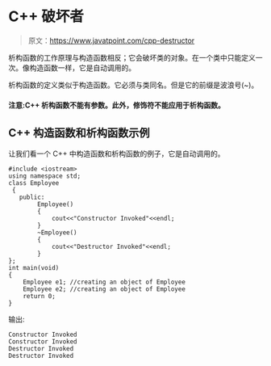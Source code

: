 # C++ 破坏者

> 原文：<https://www.javatpoint.com/cpp-destructor>

析构函数的工作原理与构造函数相反；它会破坏类的对象。在一个类中只能定义一次。像构造函数一样，它是自动调用的。

析构函数的定义类似于构造函数。它必须与类同名。但是它的前缀是波浪号(~)。

#### 注意:C++ 析构函数不能有参数。此外，修饰符不能应用于析构函数。

## C++ 构造函数和析构函数示例

让我们看一个 C++ 中构造函数和析构函数的例子，它是自动调用的。

```
#include <iostream>
using namespace std;
class Employee
 {
   public:
        Employee()  
        {  
            cout<<"Constructor Invoked"<<endl;  
        }  
        ~Employee()  
        {  
            cout<<"Destructor Invoked"<<endl;  
        }
};
int main(void) 
{
    Employee e1; //creating an object of Employee 
    Employee e2; //creating an object of Employee
    return 0;
}

```

输出:

```
Constructor Invoked
Constructor Invoked
Destructor Invoked
Destructor Invoked

```
